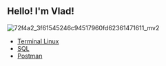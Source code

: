 Hello! I'm Vlad!
--------------------
![72f4a2_3f61545246c94517960fd62361471611_mv2](https://user-images.githubusercontent.com/101735229/174901560-44999e1b-c46d-47c2-a02b-7f6a44ec75c4.gif)

* [Terminal Linux](https://github.com/SolovyevVlad/HomeWork_Terminal_Linux)
* [SQL](https://github.com/SolovyevVlad/HomeWork_SQL)
* [Postman](https://github.com/SolovyevVlad/HomeWork_Postman)
